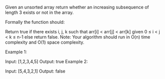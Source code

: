 Given an unsorted array return whether an increasing subsequence of length 3 exists or not in the array.

Formally the function should:

Return true if there exists i, j, k 
such that arr[i] < arr[j] < arr[k] given 0 ≤ i < j < k ≤ n-1 else return false.
Note: Your algorithm should run in O(n) time complexity and O(1) space complexity.

Example 1:

Input: [1,2,3,4,5]
Output: true
Example 2:

Input: [5,4,3,2,1]
Output: false